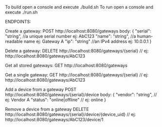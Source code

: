 To build open a console and execute ./build.sh 
To run open a console and execute ./run.sh

ENDPOINTS:

Create a gateway: 
POST http://localhost:8080/gateways
body: {
        "serial": "string", //a unique serial number ej: AbC123
        "name": "string", //a human-readable name ej: Gateway A
        "ip": "string" //an IPv4 address ej: 10.0.0.1
      }

Delete a gateway:
DELETE http://localhost:8080/gateways/{serial} // ej: http://localhost:8080/gateways/AbC123

Get all stored gateways: 
GET http://localhost:8080/gateways

Get a single gateway:
GET http://localhost:8080/gateways/{serial} // ej: http://localhost:8080/gateways/AbC123

Add a device from a gateway
POST http://localhost:8080/gateways/{serial}/device
body: {
        "vendor": "string", // ej: Vendor A
        "status": "online|offline" // ej: online
      }

Remove a device from a gateway
DELETE http://localhost:8080/gateways/{serial}/device/{device_uid} // ej: http://localhost:8080/gateways/AbC123/device/1


